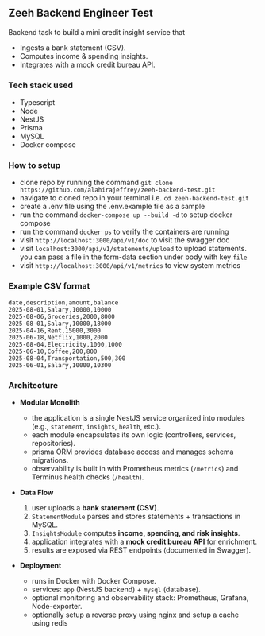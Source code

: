 ## Zeeh Backend Engineer Test

Backend task to build a mini credit insight service that

- Ingests a bank statement (CSV).
- Computes income & spending insights.
- Integrates with a mock credit bureau API.

### Tech stack used

- Typescript
- Node
- NestJS
- Prisma
- MySQL
- Docker compose

### How to setup

- clone repo by running the command `git clone https://github.com/alahirajeffrey/zeeh-backend-test.git`
- navigate to cloned repo in your terminal i.e. `cd zeeh-backend-test.git`
- create a .env file using the .env.example file as a sample
- run the command `docker-compose up --build -d` to setup docker compose
- run the command `docker ps` to verify the containers are running
- visit `http://localhost:3000/api/v1/doc` to visit the swagger doc
- visit `localhost:3000/api/v1/statements/upload` to upload statements. you can pass a file in the form-data section under body with key `file`
- visit `http://localhost:3000/api/v1/metrics` to view system metrics

### Example CSV format

```
date,description,amount,balance
2025-08-01,Salary,10000,10000
2025-08-06,Groceries,2000,8000
2025-08-01,Salary,10000,18000
2025-04-16,Rent,15000,3000
2025-06-18,Netflix,1000,2000
2025-08-04,Electricity,1000,1000
2025-06-10,Coffee,200,800
2025-08-04,Transportation,500,300
2025-06-01,Salary,10000,10300
```

### Architecture

- **Modular Monolith**
  - the application is a single NestJS service organized into modules (e.g., `statement`, `insights`, `health`, etc.).
  - each module encapsulates its own logic (controllers, services, repositories).
  - prisma ORM provides database access and manages schema migrations.
  - observability is built in with Prometheus metrics (`/metrics`) and Terminus health checks (`/health`).

- **Data Flow**
  1. user uploads a **bank statement (CSV)**.
  2. `StatementModule` parses and stores statements + transactions in MySQL.
  3. `InsightsModule` computes **income, spending, and risk insights**.
  4. application integrates with a **mock credit bureau API** for enrichment.
  5. results are exposed via REST endpoints (documented in Swagger).

- **Deployment**
  - runs in Docker with Docker Compose.
  - services: `app` (NestJS backend) + `mysql` (database).
  - optional monitoring and observability stack: Prometheus, Grafana, Node-exporter.
  - optionally setup a reverse proxy using nginx and setup a cache using redis
